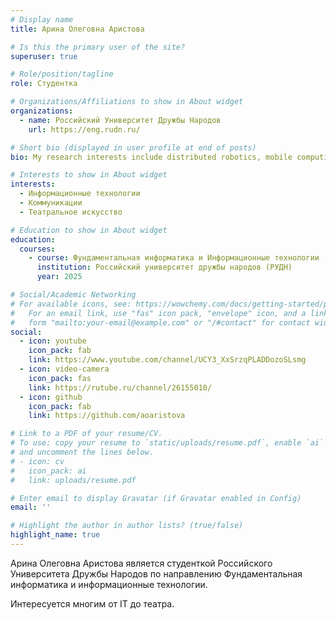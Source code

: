 ```yaml
---
# Display name
title: Арина Олеговна Аристова

# Is this the primary user of the site?
superuser: true

# Role/position/tagline
role: Студентка

# Organizations/Affiliations to show in About widget
organizations:
  - name: Российский Университет Дружбы Народов
    url: https://eng.rudn.ru/

# Short bio (displayed in user profile at end of posts)
bio: My research interests include distributed robotics, mobile computing and programmable matter.

# Interests to show in About widget
interests:
  - Информационные технологии
  - Коммуникации
  - Театральное искусство

# Education to show in About widget
education:
  courses:
    - course: Фундаментальная информатика и Информационные технологии
      institution: Российский университет дружбы народов (РУДН)
      year: 2025

# Social/Academic Networking
# For available icons, see: https://wowchemy.com/docs/getting-started/page-builder/#icons
#   For an email link, use "fas" icon pack, "envelope" icon, and a link in the
#   form "mailto:your-email@example.com" or "/#contact" for contact widget.
social:
  - icon: youtube
    icon_pack: fab
    link: https://www.youtube.com/channel/UCY3_XxSrzqPLADDozoSLsmg
  - icon: video-camera
    icon_pack: fas
    link: https://rutube.ru/channel/26155010/
  - icon: github
    icon_pack: fab
    link: https://github.com/aoaristova

# Link to a PDF of your resume/CV.
# To use: copy your resume to `static/uploads/resume.pdf`, enable `ai` icons in `params.toml`,
# and uncomment the lines below.
# - icon: cv
#   icon_pack: ai
#   link: uploads/resume.pdf

# Enter email to display Gravatar (if Gravatar enabled in Config)
email: ''

# Highlight the author in author lists? (true/false)
highlight_name: true
---
```


Арина Олеговна Аристова является студенткой Российского Университета Дружбы Народов по направлению Фундаментальная информатика и информационные технологии.

Интересуется многим от IT до театра.


